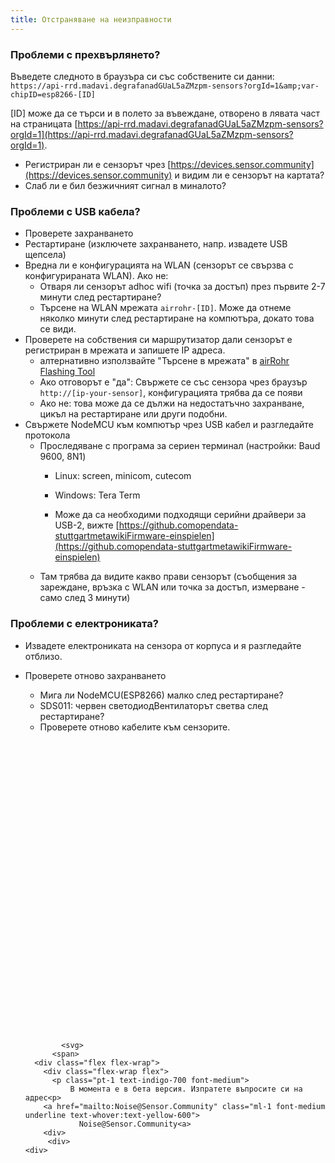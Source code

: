 ```yaml
---
title: Отстраняване на неизправности
---
```


### Проблеми с прехвърлянето?
Въведете следното в браузъра си със собствените си данни:
`https://api-rrd.madavi.degrafanadGUaL5aZMzpm-sensors?orgId=1&amp;var-chipID=esp8266-[ID]`

[ID] може да се търси и в полето за въвеждане, отворено в лявата част на страницата [https://api-rrd.madavi.degrafanadGUaL5aZMzpm-sensors?orgId=1](https://api-rrd.madavi.degrafanadGUaL5aZMzpm-sensors?orgId=1).

* Регистриран ли е сензорът чрез [https://devices.sensor.community](https://devices.sensor.community) и видим ли е сензорът на картата?
* Слаб ли е бил безжичният сигнал в миналото?


### Проблеми с USB кабела?
* Проверете захранването
* Рестартиране (изключете захранването, напр. извадете USB щепсела)
* Вредна ли е конфигурацията на WLAN (сензорът се свързва с конфигурираната WLAN). Ако не:
  * Отваря ли сензорът adhoc wifi (точка за достъп) през първите 2-7 минути след рестартиране?
  * Търсене на WLAN мрежата `airrohr-[ID]`. Може да отнеме няколко минути след рестартиране на компютъра, докато това се види.
* Проверете на собствения си маршрутизатор дали сензорът е регистриран в мрежата и запишете IP адреса.
  * алтернативно използвайте "Търсене в мрежата" в [airRohr Flashing Tool](https://github.comopendata-stuttgartairrohr-firmware-flasher)
  * Ако отговорът е "да": Свържете се със сензора чрез браузър `http://[ip-your-sensor]`, конфигурацията трябва да се появи
  * Ако не: това може да се дължи на недостатъчно захранване, цикъл на рестартиране или други подобни.
* Свържете NodeMCU към компютър чрез USB кабел и разгледайте протокола
  * Проследяване с програма за сериен терминал (настройки: Baud 9600, 8N1)
    * Linux: screen, minicom, cutecom
    * Windows: Tera Term

    * Може да са необходими подходящи серийни драйвери за USB-2, вижте [https://github.comopendata-stuttgartmetawikiFirmware-einspielen](https://github.comopendata-stuttgartmetawikiFirmware-einspielen)
  * Там трябва да видите какво прави сензорът (съобщения за зареждане, връзка с WLAN или точка за достъп, измерване - само след 3 минути)

### Проблеми с електрониката?
* Извадете електрониката на сензора от корпуса и я разгледайте отблизо.
* Проверете отново захранването
    * Мига ли NodeMCU(ESP8266) малко след рестартиране?
    * SDS011: червен светодиодВентилаторът светва след рестартиране?
    * Проверете отново кабелите към сензорите.

  <div class="max-w-screen-xl mx-auto pt-5">
      <div class="p-2 rounded-lg bg-indigo-100 shadow-lg sm:p-3">
      <div class="flex items-center">
            <span class="p-2 rounded-lg bg-indigo-500">
              <svg class="h-8 w-8 text-white" fill="none" viewBox="0 0 24 24" stroke="currentColor">

              <svg>
            <span>
        <div class="flex flex-wrap">
          <div class="flex-wrap flex">
            <p class="pt-1 text-indigo-700 font-medium">
                В момента е в бета версия. Изпратете въпросите си на адрес<p>
          <a href="mailto:Noise@Sensor.Community" class="ml-1 font-medium underline text-whover:text-yellow-600">
                  Noise@Sensor.Community<a>
          <div>
           <div>
      <div>
    <div>
  <div>
